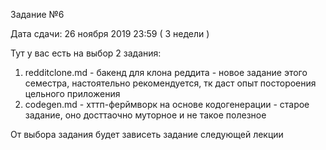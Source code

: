 Задание №6

Дата сдачи: 26 ноября 2019 23:59 ( 3 недели )

Тут у вас есть на выбор 2 задания:

1) redditclone.md - бакенд для клона реддита - новое задание этого семестра, настоятельно рекомендуется, тк даст опыт постороения цельного приложения
2) codegen.md - хттп-ферймворк на основе кодогенерации - старое задание, оно досттаочно муторное и не такое полезное

От выбора задания будет зависеть задание следующей лекции